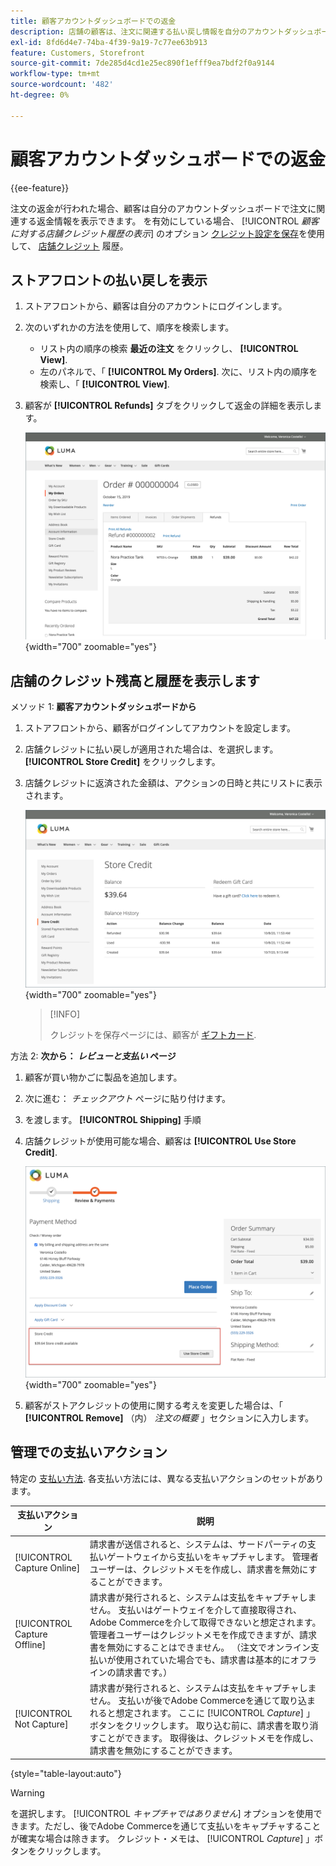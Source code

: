 ```yaml
---
title: 顧客アカウントダッシュボードでの返金
description: 店舗の顧客は、注文に関連する払い戻し情報を自分のアカウントダッシュボードに表示できます。
exl-id: 8fd6d4e7-74ba-4f39-9a19-7c77ee63b913
feature: Customers, Storefront
source-git-commit: 7de285d4cd1e25ec890f1efff9ea7bdf2f0a9144
workflow-type: tm+mt
source-wordcount: '482'
ht-degree: 0%

---
```


# 顧客アカウントダッシュボードでの返金

{{ee-feature}}

注文の返金が行われた場合、顧客は自分のアカウントダッシュボードで注文に関連する返金情報を表示できます。 を有効にしている場合、 [!UICONTROL _顧客に対する店舗クレジット履歴の表示_] のオプション [クレジット設定を保存](../customers/credit-configure.md)を使用して、 [店舗クレジット](../customers/store-credit.md) 履歴。

## ストアフロントの払い戻しを表示

1. ストアフロントから、顧客は自分のアカウントにログインします。

1. 次のいずれかの方法を使用して、順序を検索します。

   * リスト内の順序の検索 **最近の注文** をクリックし、 **[!UICONTROL View]**.
   * 左のパネルで、「 **[!UICONTROL My Orders]**. 次に、リスト内の順序を検索し、「 **[!UICONTROL View]**.

1. 顧客が **[!UICONTROL Refunds]** タブをクリックして返金の詳細を表示します。

   ![店頭の払い戻しの詳細](assets/customer-account-order-refunds.png){width="700" zoomable="yes"}

## 店舗のクレジット残高と履歴を表示します

メソッド 1: **顧客アカウントダッシュボードから**

1. ストアフロントから、顧客がログインしてアカウントを設定します。

1. 店舗クレジットに払い戻しが適用された場合は、を選択します。 **[!UICONTROL Store Credit]** をクリックします。

1. 店舗クレジットに返済された金額は、アクションの日時と共にリストに表示されます。

   ![クレジットを保存するために払い戻された金額](assets/customer-account-store-credit.png){width="700" zoomable="yes"}

   >[!INFO]
   >
   >クレジットを保存ページには、顧客が [ギフトカード](../stores-purchase/product-gift-card-workflow.md#check-status-and-balance-of-the-gift-card).

方法 2: **次から： _レビューと支払い_ ページ**

1. 顧客が買い物かごに製品を追加します。

2. 次に進む： _チェックアウト_ ページに貼り付けます。

3. を渡します。 **[!UICONTROL Shipping]** 手順

4. 店舗クレジットが使用可能な場合、顧客は **[!UICONTROL Use Store Credit]**.

   ![「レビューと支払い」ページのクレジットを保存](assets/customer-account-order-refund-from-checkout.png){width="700" zoomable="yes"}

5. 顧客がストアクレジットの使用に関する考えを変更した場合は、「 **[!UICONTROL Remove]** （内） _注文の概要_ 」セクションに入力します。

## 管理での支払いアクション

特定の [支払い方法](../configuration-reference/sales/payment-methods.md). 各支払い方法には、異なる支払いアクションのセットがあります。

| 支払いアクション | 説明 |
|--- |---|
| [!UICONTROL Capture Online] | 請求書が送信されると、システムは、サードパーティの支払いゲートウェイから支払いをキャプチャします。 管理者ユーザーは、クレジットメモを作成し、請求書を無効にすることができます。 |
| [!UICONTROL Capture Offline] | 請求書が発行されると、システムは支払をキャプチャしません。 支払いはゲートウェイを介して直接取得され、Adobe Commerceを介して取得できないと想定されます。 管理者ユーザーはクレジットメモを作成できますが、請求書を無効にすることはできません。 （注文でオンライン支払いが使用されていた場合でも、請求書は基本的にオフラインの請求書です。） |
| [!UICONTROL Not Capture] | 請求書が発行されると、システムは支払をキャプチャしません。 支払いが後でAdobe Commerceを通じて取り込まれると想定されます。 ここに [!UICONTROL _Capture_] 」ボタンをクリックします。 取り込む前に、請求書を取り消すことができます。 取得後は、クレジットメモを作成し、請求書を無効にすることができます。 |

{style="table-layout:auto"}

>[!WARNING]
>
>を選択します。 [!UICONTROL _キャプチャではありません_] オプションを使用できます。ただし、後でAdobe Commerceを通じて支払いをキャプチャすることが確実な場合は除きます。 クレジット・メモは、 [!UICONTROL _Capture_] 」ボタンをクリックします。
